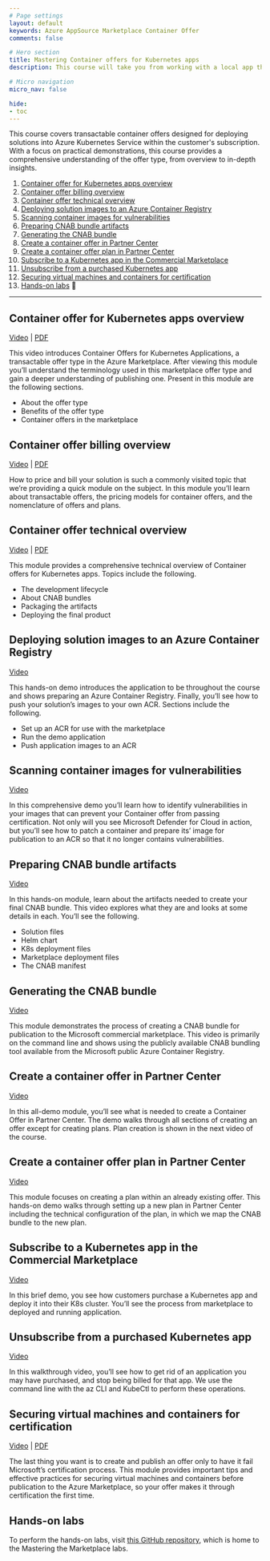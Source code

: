 ```yaml
---
# Page settings
layout: default
keywords: Azure AppSource Marketplace Container Offer
comments: false

# Hero section
title: Mastering Container offers for Kubernetes apps
description: This course will take you from working with a local app through publishing a Container Offer to the Microsoft commercial marketplace.

# Micro navigation
micro_nav: false

hide:
- toc
---
```


This course covers transactable container offers designed for deploying solutions into Azure Kubernetes Service within the customer's subscription. With a focus on practical demonstrations, this course provides a comprehensive understanding of the offer type, from overview to in-depth insights.

<!-- no toc -->
1. [Container offer for Kubernetes apps overview](#container-offer-for-kubernetes-apps-overview)
1. [Container offer billing overview](#container-offer-billing-overview)
1. [Container offer technical overview](#container-offer-technical-overview)
1. [Deploying solution images to an Azure Container Registry](#deploying-solution-images-to-an-azure-container-registry)
1. [Scanning container images for vulnerabilities](#scanning-container-images-for-vulnerabilities)
1. [Preparing CNAB bundle artifacts](#preparing-cnab-bundle-artifacts)
1. [Generating the CNAB bundle](#generating-the-cnab-bundle)
1. [Create a container offer in Partner Center](#create-a-container-offer-in-partner-center)
1. [Create a container offer plan in Partner Center](#create-a-container-offer-plan-in-partner-center)
1. [Subscribe to a Kubernetes app in the Commercial Marketplace](#subscribe-to-a-kubernetes-app-in-the-commercial-marketplace)
1. [Unsubscribe from a purchased Kubernetes app](#unsubscribe-from-a-purchased-kubernetes-app)
1. [Securing virtual machines and containers for certification](#securing-virtual-machines-and-containers-for-certification)
1. [Hands-on labs](#hands-on-labs) 🧪


---

## Container offer for Kubernetes apps overview

<a href="https://go.microsoft.com/fwlink/?linkid=2212264" target="_blank">Video</a> | [PDF](./pdfs/01.1-overview.pdf)

This video introduces Container Offers for Kubernetes Applications, a transactable offer type in the Azure Marketplace. After viewing this module you’ll understand the terminology used in this marketplace offer type and gain a deeper understanding of publishing one. Present in this module are the following sections.

- About the offer type
- Benefits of the offer type
- Container offers in the marketplace

## Container offer billing overview

<a href="https://go.microsoft.com/fwlink/?linkid=2212265" target="_blank">Video</a> | [PDF](./pdfs/01.2-billing-overview.pdf)

How to price and bill your solution is such a commonly visited topic that we’re providing a quick module on the subject. In this module you’ll learn about transactable offers, the pricing models for container offers, and the nomenclature of offers and plans.

## Container offer technical overview

<a href="https://go.microsoft.com/fwlink/?linkid=2212638" target="_blank">Video</a> | [PDF](./pdfs/02.1-technical-overview.pdf)

This module provides a comprehensive technical overview of Container offers for Kubernetes apps. Topics include the following.

- The development lifecycle
- About CNAB bundles
- Packaging the artifacts
- Deploying the final product

## Deploying solution images to an Azure Container Registry

<a href="https://go.microsoft.com/fwlink/?linkid=2212158" target="_blank">Video</a>

This hands-on demo introduces the application to be throughout the course and shows preparing an Azure Container Registry. Finally, you’ll see how to push your solution’s images to your own ACR. Sections include the following.

- Set up an ACR for use with the marketplace
- Run the demo application
- Push application images to an ACR

## Scanning container images for vulnerabilities

<a href="https://go.microsoft.com/fwlink/?linkid=2214918" target="_blank">Video</a>

In this comprehensive demo you’ll learn how to identify vulnerabilities in your images that can prevent your Container offer from passing certification. Not only will you see Microsoft Defender for Cloud in action, but you’ll see how to patch a container and prepare its’ image for publication to an ACR so that it no longer contains vulnerabilities.

## Preparing CNAB bundle artifacts

<a href="https://go.microsoft.com/fwlink/?linkid=2212266" target="_blank">Video</a>

In this hands-on module, learn about the artifacts needed to create your final CNAB bundle. This video explores what they are and looks at some details in each. You’ll see the following.

- Solution files
- Helm chart
- K8s deployment files
- Marketplace deployment files
- The CNAB manifest

## Generating the CNAB bundle

<a href="https://go.microsoft.com/fwlink/?linkid=2212639" target="_blank">Video</a>

This module demonstrates the process of creating a CNAB bundle for publication to the Microsoft commercial marketplace. This video is primarily on the command line and shows using the publicly available CNAB bundling tool available from the Microsoft public Azure Container Registry.

## Create a container offer in Partner Center

<a href="https://go.microsoft.com/fwlink/?linkid=2212160" target="_blank">Video</a>

In this all-demo module, you’ll see what is needed to create a Container Offer in Partner Center. The demo walks through all sections of creating an offer except for creating plans. Plan creation is shown in the next video of the course.

## Create a container offer plan in Partner Center

<a href="https://go.microsoft.com/fwlink/?linkid=2212159" target="_blank">Video</a>

This module focuses on creating a plan within an already existing offer. This hands-on demo walks through setting up a new plan in Partner Center including the technical configuration of the plan, in which we map the CNAB bundle to the new plan.

## Subscribe to a Kubernetes app in the Commercial Marketplace

<a href="https://go.microsoft.com/fwlink/?linkid=2212161" target="_blank">Video</a>

In this brief demo, you see how customers purchase a Kubernetes app and deploy it into their K8s cluster. You’ll see the process from marketplace to deployed and running application.

## Unsubscribe from a purchased Kubernetes app

<a href="https://go.microsoft.com/fwlink/?linkid=2212267" target="_blank">Video</a>

In this walkthrough video, you’ll see how to get rid of an application you may have purchased, and stop being billed for that app. We use the command line with the az CLI and KubeCtl to perform these operations.

## Securing virtual machines and containers for certification

<a href="https://go.microsoft.com/fwlink/?linkid=2220888" target="_blank">Video</a> | [PDF](./pdfs/0.0-securing-vm-and-container-images-overview.pdf)

The last thing you want is to create and publish an offer only to have it fail Microsoft’s certification process. This module provides important tips and effective practices for securing virtual machines and containers before publication to the Azure Marketplace, so your offer makes it through certification the first time.

## Hands-on labs

To perform the hands-on labs, visit [this GitHub repository](https://github.com/Azure/mtm-tech-enablement-labs), which is home to the Mastering the Marketplace labs.
